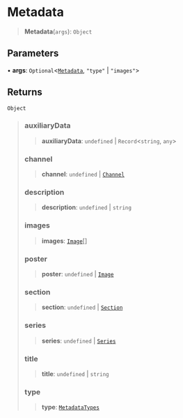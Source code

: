 # Metadata

> **Metadata**(`args`): `Object`

## Parameters

• **args**: `Optional`<[`Metadata`](reference/functions/Metadata.md), `"type"` | `"images"`>

## Returns

`Object`

> ### auxiliaryData
>
> > **auxiliaryData**: `undefined` | `Record`<`string`, `any`>
>
> ### channel
>
> > **channel**: `undefined` | [`Channel`](reference/functions/Channel.md)
>
> ### description
>
> > **description**: `undefined` | `string`
>
> ### images
>
> > **images**: [`Image`](reference/functions/Image.md)[]
>
> ### poster
>
> > **poster**: `undefined` | [`Image`](reference/functions/Image.md)
>
> ### section
>
> > **section**: `undefined` | [`Section`](reference/functions/Section.md)
>
> ### series
>
> > **series**: `undefined` | [`Series`](reference/functions/Series.md)
>
> ### title
>
> > **title**: `undefined` | `string`
>
> ### type
>
> > **type**: [`MetadataTypes`](reference/enumerations/MetadataTypes.md)
>
